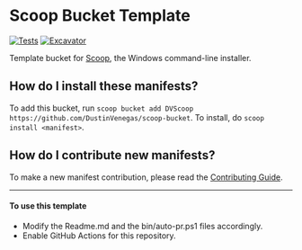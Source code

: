 # Scoop Bucket Template

<!-- Uncomment the following line after replacing placeholders -->
[![Tests](https://github.com/DustinVenegas/scoop-bucket/actions/workflows/ci.yml/badge.svg)](https://github.com/DustinVenegas/scoop-bucket/actions/workflows/ci.yml) [![Excavator](https://github.com/DustinVenegas/scoop-bucket/actions/workflows/excavator.yml/badge.svg)](https://github.com/DustinVenegas/scoop-bucket/actions/workflows/excavator.yml)

Template bucket for [Scoop](https://scoop.sh), the Windows command-line installer.

How do I install these manifests?
---------------------------------

To add this bucket, run `scoop bucket add DVScoop https://github.com/DustinVenegas/scoop-bucket`. To install, do `scoop install <manifest>`.

How do I contribute new manifests?
----------------------------------

To make a new manifest contribution, please read the [Contributing Guide](https://github.com/ScoopInstaller/.github/blob/main/.github/CONTRIBUTING.md).

----

#### To use this template

- Modify the Readme.md and the bin/auto-pr.ps1 files accordingly.
- Enable GitHub Actions for this repository.

